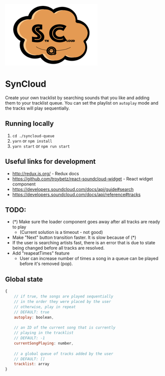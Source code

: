 <div>
    <a href="https://github.com/DalerAsrorov/syncloud-queue" target="__blank">
        <img height="200" width="300" src="src/images/syncloud.png"  />
    </a>
    <h1>SynCloud</h1>
</div>

Create your own tracklist by searching sounds that you like and adding them to your tracklist queue. You can set the playlist on `autoplay` mode and the tracks will play sequentially.

## Running locally 
1. `cd ./syncloud-queue`
1. `yarn` or `npm install`
1. `yarn start` or `npm run start`

## Useful links for development
- http://redux.js.org/ - Redux docs
- https://github.com/troybetz/react-soundcloud-widget - React widget component
- https://developers.soundcloud.com/docs/api/guide#search
- https://developers.soundcloud.com/docs/api/reference#tracks

## TODO: 

- (*) Make sure the loader component goes away after all tracks are ready to play 
    - (Current solution is a timeout - not good)
- Make "Next" button transition faster. It is slow because of (*)
- If the user is searching artists fast, there is an error that is due 
  to state being changed before all tracks are resolved. 
- Add "reapeatTimes" feature 
    - User can increase number of times a song in a queue can be played before it's removed (pop).


## Global state 
```javascript
{
    // if true, the songs are played sequentially
    // in the order they were placed by the user
    // otherwise, play in repeat
    // DEFAULT: true
    autoplay: boolean,

    // an ID of the current song that is currently 
    // playing in the tracklist
    // DEFAULT: -1
    currentSongPlaying: number,
    
    // a global queue of tracks added by the user
    // DEFAULT: []
    tracklist: array
}
```
